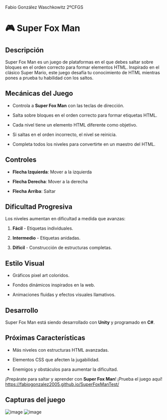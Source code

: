 
Fabio González Waschkowitz 2ºCFGS
# 🎮 Super Fox Man

## Descripción

Super Fox Man es un juego de plataformas en el que debes saltar sobre bloques en el orden correcto para formar elementos HTML. Inspirado en el clásico Super Mario, este juego desafía tu conocimiento de HTML mientras pones a prueba tu habilidad con los saltos.

## Mecánicas del Juego

-   Controla a **Super Fox Man** con las teclas de dirección.
    
-   Salta sobre bloques en el orden correcto para formar etiquetas HTML.
    
-   Cada nivel tiene un elemento HTML diferente como objetivo.
    
-   Si saltas en el orden incorrecto, el nivel se reinicia.
    
-   Completa todos los niveles para convertirte en un maestro del HTML.
    

## Controles

-   **Flecha Izquierda**: Mover a la izquierda
    
-   **Flecha Derecha**: Mover a la derecha
    
-   **Flecha Arriba**: Saltar
    

## Dificultad Progresiva

Los niveles aumentan en dificultad a medida que avanzas:

1.  **Fácil** - Etiquetas individuales.
    
2.  **Intermedio** - Etiquetas anidadas.
    
3.  **Difícil** - Construcción de estructuras completas.
    

## Estilo Visual

-   Gráficos pixel art coloridos.
    
-   Fondos dinámicos inspirados en la web.
    
-   Animaciones fluidas y efectos visuales llamativos.
    

## Desarrollo

Super Fox Man está siendo desarrollado con **Unity** y programado en **C#**.

## Próximas Características

-   Más niveles con estructuras HTML avanzadas.
    
-   Elementos CSS que afecten la jugabilidad.
    
-   Enemigos y obstáculos para aumentar la dificultad.
    

¡Prepárate para saltar y aprender con **Super Fox Man**!
¡Prueba el juego aquí!
https://fabiogonzalez2005.github.io/SuperFoxManTest/

## Capturas del juego
![image](https://github.com/user-attachments/assets/be593899-4c76-4546-90ca-01b6fdfaa7c2)
![image](https://github.com/user-attachments/assets/7c8ab7a1-b22c-4c8f-8345-ce7cb9e3ff84)


